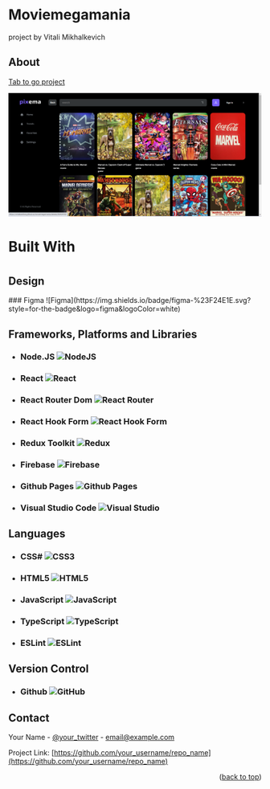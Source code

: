 # Moviemegamania

project by Vitali Mikhalkevich

## About

<a href="https://vitalkamihal.github.io/moviemegamania/">Tab to go project</a>

![Product Moviemegamania](./readme/appImg.png)

# Built With

#

## Design

<div display: flex,  align-items: center> ### Figma ![Figma](https://img.shields.io/badge/figma-%23F24E1E.svg?style=for-the-badge&logo=figma&logoColor=white)</div>

## Frameworks, Platforms and Libraries

- ### Node.JS ![NodeJS](https://img.shields.io/badge/node.js-6DA55F?style=for-the-badge&logo=node.js&logoColor=white)

- ### React ![React](https://img.shields.io/badge/react-%2320232a.svg?style=for-the-badge&logo=react&logoColor=%2361DAFB)

- ### React Router Dom ![React Router](https://img.shields.io/badge/React_Router-CA4245?style=for-the-badge&logo=react-router&logoColor=white)

- ### React Hook Form ![React Hook Form](https://img.shields.io/badge/React%20Hook%20Form-%23EC5990.svg?style=for-the-badge&logo=reacthookform&logoColor=white)

- ### Redux Toolkit ![Redux](https://img.shields.io/badge/redux-%23593d88.svg?style=for-the-badge&logo=redux&logoColor=white)

- ### Firebase ![Firebase](https://img.shields.io/badge/firebase-%23039BE5.svg?style=for-the-badge&logo=firebase)

- ### Github Pages ![Github Pages](https://img.shields.io/badge/github%20pages-121013?style=for-the-badge&logo=github&logoColor=white)

- ### Visual Studio Code ![Visual Studio](https://img.shields.io/badge/Visual%20Studio-5C2D91.svg?style=for-the-badge&logo=visual-studio&logoColor=white)

## Languages

- ### CSS# ![CSS3](https://img.shields.io/badge/css3-%231572B6.svg?style=for-the-badge&logo=css3&logoColor=white)

- ### HTML5 ![HTML5](https://img.shields.io/badge/html5-%23E34F26.svg?style=for-the-badge&logo=html5&logoColor=white)

- ### JavaScript ![JavaScript](https://img.shields.io/badge/javascript-%23323330.svg?style=for-the-badge&logo=javascript&logoColor=%23F7DF1E)

- ### TypeScript ![TypeScript](https://img.shields.io/badge/typescript-%23007ACC.svg?style=for-the-badge&logo=typescript&logoColor=white)

- ### ESLint ![ESLint](https://img.shields.io/badge/ESLint-4B3263?style=for-the-badge&logo=eslint&logoColor=white)

## Version Control

- ### Github ![GitHub](https://img.shields.io/badge/github-%23121011.svg?style=for-the-badge&logo=github&logoColor=white)

## Contact

Your Name - [@your_twitter](https://twitter.com/your_username) - email@example.com

Project Link: [https://github.com/your_username/repo_name](https://github.com/your_username/repo_name)

<p align="right">(<a href="#readme-top">back to top</a>)</p>
